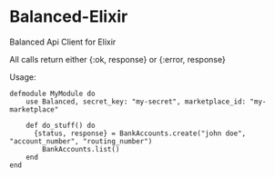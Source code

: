 # Balanced-Elixir

Balanced Api Client for Elixir

All calls return either {:ok, response} or {:error, response}

Usage:
```
defmodule MyModule do
  	use Balanced, secret_key: "my-secret", marketplace_id: "my-marketplace"

  	def do_stuff() do
      {status, response} = BankAccounts.create("john doe", "account_number", "routing_number")
  		BankAccounts.list()
  	end
end
```
